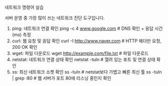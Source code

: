 네트워크 명령어 실습

서버 운영 중 가장 많이 쓰는 네트워크 진단 도구입니다.
1) ping: 네트워크 연결 확인
   ping -c 4 www.google.com   # DNS 확인 + 응답 시간(ms) 측정
2) curl: 웹 요청 및 응답 확인
   curl -I http://www.naver.com   # HTTP 헤더만 요청, 200 OK 확인
3) wget: 파일 다운로드
   wget http://example.com/file.txt   # 파일 다운로드
4) netstat: 네트워크 연결 상태 확인
   netstat -tuln   # 열려 있는 포트 및 연결 상태 확인
5) ss: 최신 네트워크 소켓 확인
   ss -tuln   # netstat보다 가볍고 빠른 최신 툴
   ss -tuln | grep :80   # 웹 서버가 포트 80에 리스닝 중인지 확인